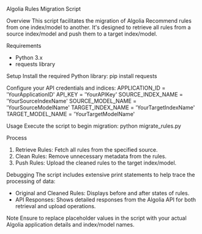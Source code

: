 Algolia Rules Migration Script

Overview
This script facilitates the migration of Algolia Recommend rules from one index/model to another. It's designed to retrieve all rules from a source index/model and push them to a target index/model.

Requirements
- Python 3.x
- requests library

Setup
Install the required Python library:
pip install requests

Configure your API credentials and indices:
APPLICATION_ID = 'YourApplicationID'
API_KEY = 'YourAPIKey'
SOURCE_INDEX_NAME = 'YourSourceIndexName'
SOURCE_MODEL_NAME = 'YourSourceModelName'
TARGET_INDEX_NAME = 'YourTargetIndexName'
TARGET_MODEL_NAME = 'YourTargetModelName'

Usage
Execute the script to begin migration:
python migrate_rules.py

Process
1. Retrieve Rules: Fetch all rules from the specified source.
2. Clean Rules: Remove unnecessary metadata from the rules.
3. Push Rules: Upload the cleaned rules to the target index/model.

Debugging
The script includes extensive print statements to help trace the processing of data:
- Original and Cleaned Rules: Displays before and after states of rules.
- API Responses: Shows detailed responses from the Algolia API for both retrieval and upload operations.

Note
Ensure to replace placeholder values in the script with your actual Algolia application details and index/model names.
